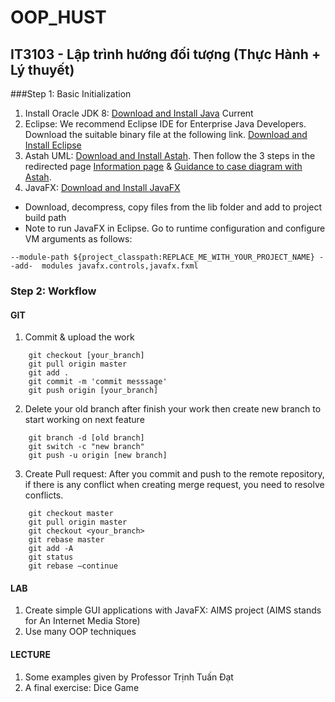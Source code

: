 # OOP_HUST 
## IT3103 - Lập trình hướng đối tượng (Thực Hành + Lý thuyết)
###Step 1: Basic Initialization
1.	Install Oracle JDK 8: [Download and Install Java](https://www.java.com/en/) Current
2.  Eclipse: We recommend Eclipse IDE for Enterprise Java Developers. Download the suitable binary file at the following link. [Download and Install Eclipse](https://www.eclipse.org/downloads/packages/)
3. Astah UML: [Download and Install Astah](http://astah.net/student-license-request). Then follow the 3 steps in the redirected page [Information page](http://astah.net/student/thank-you) & [Guidance to case diagram with Astah](http://astah.net/manual/422-usecase-diagram).
4. JavaFX: [Download and Install JavaFX](https://gluonhq.com/products/javafx/)
- Download, decompress, copy files from the lib folder and add to project build path
- Note to run JavaFX in Eclipse. Go to runtime configuration and configure VM arguments as follows:
```
--module-path ${project_classpath:REPLACE_ME_WITH_YOUR_PROJECT_NAME} --add-  modules javafx.controls,javafx.fxml
```
### Step 2: Workflow 
 #### GIT
 1. Commit & upload the work
```
    git checkout [your_branch]
    git pull origin master
    git add .
    git commit -m 'commit messsage'
    git push origin [your_branch]
```
 2. Delete your old branch after finish your work then create new branch to start working on next feature
```
    git branch -d [old branch]
    git switch -c "new branch"
    git push -u origin [new branch]
```
 3. Create Pull request: After you commit and push to the remote repository, if there is any conflict when creating merge request, you need to resolve conflicts.
```
    git checkout master
    git pull origin master
    git checkout <your_branch>
    git rebase master
    git add -A
    git status
    git rebase –continue
```
 #### LAB
1. Create simple GUI applications with JavaFX: AIMS project (AIMS stands for An Internet Media Store)
2. Use many OOP techniques
 #### LECTURE
 1. Some examples given by Professor Trịnh Tuấn Đạt 
 2. A final exercise: Dice Game  

 

